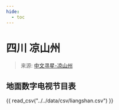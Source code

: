 ```yaml
---
hide:
  - toc
---
```


# 四川 凉山州

> 来源: [中文寻星-凉山州](http://dtmb.saoing.com/liangshan.htm)

## 地面数字电视节目表

{{ read_csv("../../data/csv/liangshan.csv") }}
